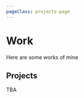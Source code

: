 ```yaml
---
pageClass: projects-page
---
```


# Work

Here are some works of mine

## Projects

<ProjectCard>

  TBA

</ProjectCard>

<style lang="stylus">

.projects-page
  background-color #fafbfc

</style>